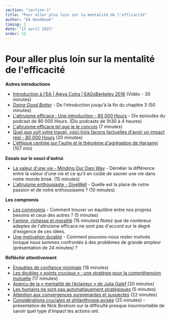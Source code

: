 ```yaml
---
section: "section-1"
title: "Pour aller plus loin sur la mentalité de l'efficacité"
author: "EA Handbook"
timing: 2
date: "13 avril 2021"
order: 12
---
```


# Pour aller plus loin sur la mentalité de l'efficacité

**Autres introductions**



* [Introduction à l'EA | Ajeya Cotra | EAGxBerkeley 2016](https://www.youtube.com/watch?v=48VAQtGmfWY&feature=youtu.be&ab_channel=CentreforEffectiveAltruism) (Vidéo - 30 minutes)
* *[Doing Good Better](https://bit.ly/3fNWtzB)* - De l’ntroduction jusqu'à la fin du chapitre 3 (50 minutes)
* [L'altruisme efficace : Une introduction - 80 000 Hours](https://80000hours.org/podcast/effective-altruism-an-introduction/) - Dix épisodes du podcast de 80 000 Hours. (Dix podcasts de 1h30 à 4 heures)
* [L'altruisme efficace tel que je le conçois](https://lukemuehlhauser.com/effective-altruism-as-i-see-it/) (7 minutes)
* [Quel que soit votre travail, voici trois façons factuelles d'avoir un impact réel - 80 000 Hours](https://tinyurl.com/4wy2xe8) (20 minutes)
* [L'éthique centrée sur l'autre et le théorème d'agrégation de Harsanyi](https://forum.effectivealtruism.org/posts/iupkbiubpzDDGRpka/other-centered-ethics-and-harsanyi-s-aggregation-theorem) (107 min)

**Essais sur le souci d’autrui**



* [La valeur d'une vie - Minding Our Own Way](https://tinyurl.com/xzbzcbks) - Démêler la différence entre la valeur d'une vie et ce qu'il en coûte de sauver une vie dans notre monde brisé. (15 minutes)
* [L'altruisme enthousiaste - GiveWell](https://tinyurl.com/brv5wk37) - Quelle est la place de notre passion et de notre enthousiasme ? (10 minutes)

**Les compromis**



* [Les compromis](https://tinyurl.com/4kwcv3t4) - Comment trouver un équilibre entre nos propres besoins et ceux des autres ? (5 minutes)
* [Famine, richesse et moralité](https://personal.lse.ac.uk/robert49/teaching/mm/articles/Singer_1972Famine.pdf) (15 minutes) Notez que de nombreux adeptes de l'altruisme efficace ne sont pas d'accord sur le degré d'exigence de ces idées.
* [Une motivation durable](https://forum.effectivealtruism.org/posts/WuWDS4SmtLNd6sKtb/helen-toner-sustainable-motivation) - Comment pouvons-nous rester motivés lorsque nous sommes confrontés à des problèmes de grande ampleur (présentation de 24 minutes) ? 

**Réfléchir attentivement**



* [Enquêtes de confiance minimale](https://forum.effectivealtruism.org/posts/8RcFQPiza2rvicNqw/minimal-trust-investigations) (18 minutes)
* [Les doubles « points cruciaux » : une stratégie pour la compréhension mutuelle](https://www.lesswrong.com/posts/exa5kmvopeRyfJgCy/double-crux-a-strategy-for-mutual-understanding) (17 minutes)
* [Aperçu de la « mentalité de l’éclaireur » de Julia Galef ](https://forum.effectivealtruism.org/posts/HDAXztEbjJsyHLKP7/outline-of-galef-s-scout-mindset)(20 minutes)
* [Les humains ne sont pas automatiquement stratégiques](https://www.lesswrong.com/posts/PBRWb2Em5SNeWYwwB/humans-are-not-automatically-strategic) (5 minutes)
* [Attention aux convergences surprenantes et suspectes](https://forum.effectivealtruism.org/posts/omoZDu8ScNbot6kXS/beware-surprising-and-suspicious-convergence) (22 minutes)
* [Considérations cruciales et philanthropie avisée](http://www.stafforini.com/blog/bostrom/) (25 minutes) - présentation de Nick Bostrom sur la difficulté presque insurmontable de savoir quel type d'impact les actions ont.  